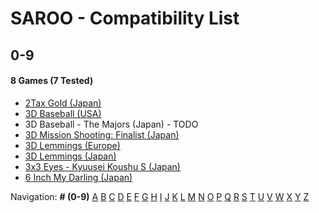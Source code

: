 # SAROO - Compatibility List

## 0-9

#### 8 Games (7 Tested)

- [2Tax Gold (Japan)](../../../Regions/Retails/Japan/T-4305G/01/README.md)
- [3D Baseball (USA)](../../../Regions/Retails/USA/T-15906H/01/README.md)
- 3D Baseball - The Majors (Japan) - TODO
- [3D Mission Shooting: Finalist (Japan)](../../../Regions/Retails/Japan/T-18511G/01/README.md)
- [3D Lemmings (Europe)](../../../Regions/Retails/Europe/T-11304H/01/README.md)
- [3D Lemmings (Japan)](../../../Regions/Retails/Japan/T-15013G/01/README.md)
- [3x3 Eyes - Kyuusei Koushu S (Japan)](../../../Regions/Retails/Japan/T-21301G/01/README.md)
- [6 Inch My Darling (Japan)](../../../Regions/Retails/Japan/T-19721G/01/README.md)

Navigation:
**# (0-9)** [A](./A.md) [B](./B.md) [C](./C.md) [D](./D.md) [E](./E.md) [F](./F.md) [G](./G.md) [H](./H.md) [I](./I.md) [J](./J.md) [K](./K.md) [L](./L.md) [M](./M.md) [N](./N.md) [O](./O.md) [P](./P.md) [Q](./Q.md) [R](./R.md) [S](./S.md) [T](./T.md) [U](./U.md) [V](./V.md) [W](./W.md) [X](./X.md) [Y](./Y.md) [Z](./Z.md)
